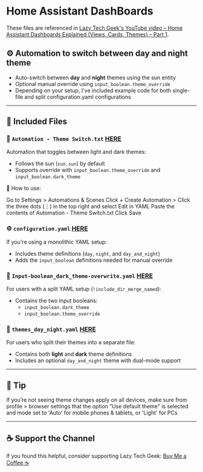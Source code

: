 # Home Assistant DashBoards

These files are referenced in [Lazy Tech Geek's YouTube video – Home Assistant Dashboards Explained (Views, Cards, Themes) – Part 1](https://www.youtube.com/@LazyTechGeek).

## ⚙️ Automation to switch between day and night theme

- Auto-switch between **day** and **night** themes using the sun entity
- Optional manual override using `input_boolean.theme_override`
- Depending on your setup, I've included example code for both single-file and split configuration.yaml configurations

---

## 📁 Included Files

### 🔄 `Automation - Theme Switch.txt` [HERE]([https://github.com/LazyTechGeek/HomeAssistant-DashBoards/blob/main/Automation%20-%20Theme%20Switch.txt](https://github.com/LazyTechGeek/HomeAssistant-DashBoards/blob/main/Automation%20-%20Theme%20Switch.txt))
Automation that toggles between light and dark themes:
- Follows the sun (`sun.sun`) by default
- Supports override with `input_boolean.theme_override` and `input_boolean.dark_theme`

📌 How to use:

Go to Settings > Automations & Scenes
Click + Create Automation > Click the three dots (⋮) in the top right and select Edit in YAML
Paste the contents of Automation - Theme Switch.txt
Click Save


### ⚙️ `configuration.yaml` [HERE](https://github.com/LazyTechGeek/HomeAssistant-DashBoards/blob/main/Automation%20-%20Theme%20Switch.txt)
If you're using a monolithic YAML setup:
- Includes theme definitions (`day`, `night`, and `day_and_night`)
- Adds the `input_boolean` definitions needed for manual override

### 🧠 `Input-boolean_dark_theme-overwrite.yaml` [HERE](https://github.com/LazyTechGeek/HomeAssistant-DashBoards/blob/main/Input-boolean_dark_theme-overwrite.yaml)
For users with a split YAML setup (`!include_dir_merge_named`):
- Contains the two input booleans:
  - `input_boolean.dark_theme`
  - `input_boolean.theme_override`

### 🎨 `themes_day_night.yaml` [HERE]([https://github.com/LazyTechGeek/HomeAssistant-DashBoards/blob/main/Input-boolean_dark_theme-overwrite.yaml](https://github.com/LazyTechGeek/HomeAssistant-DashBoards/blob/main/themes_day_night.yaml))
For users who split their themes into a separate file:
- Contains both **light** and **dark** theme definitions
- Includes an optional `day_and_night` theme with dual-mode support

---

## 🧠 Tip
If you’re not seeing theme changes apply on all devices, make sure from profile > browser settings that the option “Use default theme" is selected and mode set to 'Auto' for mobile phones & tablets, or 'Light' for PCs

---

## ☕ Support the Channel
If you found this helpful, consider supporting Lazy Tech Geek:
[Buy Me a Coffee ☕](https://buymeacoffee.com/lazytechgeek)
